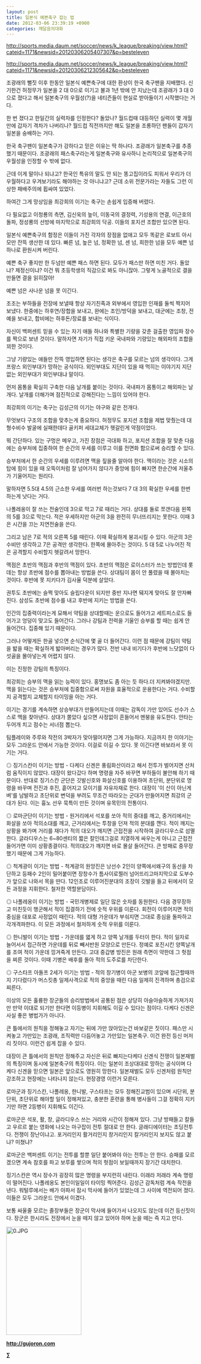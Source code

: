 ```yaml
---
layout: post
title: 일본식 예쁜축구 잡는 법
date: 2012-03-06 23:39:19 +0900
categories: 깨달음의대화
---
```

http://sports.media.daum.net/soccer/news/k_league/breaking/view.html?cateid=1171&newsid=20120306205407307&p=besteleven 



http://sports.media.daum.net/soccer/news/k_league/breaking/view.html?cateid=1171&newsid=20120306212305642&p=besteleven 



조광래의 뻘짓 이후 한동안 일본식 예쁜축구에 대한 환상이 한국 축구팬을 지배했다. 신기한건 허정무가 일본을 2 대 0으로 이기고 불과 1년 밖에 안 지났는데 조광래가 3 대 0으로 졌다고 해서 일본축구의 우월성(?)을 네티즌들이 현실로 받아들이기 시작했다는 거다. 

한 번 졌다고 한일간의 실력차를 인정한다? 돌았나? 월드컵때 대등하던 실력이 몇 개월만에 갑자기 격차가 나버리나? 월드컵 직전까지만 해도 일본을 조롱하던 팬들이 갑자기 일본을 숭배하는 거다. 

한국 축구팬이 일본축구가 강하다고 믿은 이유는 딱 하나다. 조광래가 일본축구를 추종했기 때문이다. 조광래의 패스축구라는게 일본축구와 유사하니 논리적으로 일본축구의 우월성을 인정할 수 밖에 없다. 

근데 이게 말이나 되냐고? 한국인 특유의 말도 안 되는 똥고집이라도 피워서 우리가 더 우월하다고 우겨보기라도 해야하는 것 아니냐고? 근데 소위 전문가라는 자들도 그런 이상한 패배주의에 휩싸여 있었다. 

하여간 그게 망상임을 최강희의 이기는 축구는 손쉽게 입증해 버렸다. 

다 필요없고 이청룡의 측면, 김신욱의 높이, 이동국의 결정력, 기성용의 연결, 이근호의 돌파, 정성룡의 선방에 마지막으로 최강희의 닥공. 이들의 포지션 조합만 있으면 된다. 

일본식 예쁜축구의 함정은 이들이 가진 각자의 장점을 없애고 모두 똑같은 로보트 아시모만 잔뜩 생산한 데 있다. 빠른 넘, 높은 넘, 정확한 넘, 센 넘, 희한한 넘을 모두 예쁜 넘 하나로 환원시켜 버린다. 

예쁜 축구 좋지만 한 두넘만 예쁜 패스 하면 된다. 모두가 패스만 하면 미친 거다. 돌았냐? 제정신이냐? 이건 뭐 초등학생의 직감으로 봐도 아니잖아. 그렇게 노골적으로 결을 만들면 결을 읽히잖아! 

예쁜 넘은 사나운 넘을 못 이긴다. 

조조는 부하들을 전장에 보낼때 항상 자기친족과 외부에서 영입한 인재를 둘씩 짝지어 보냈다. 한중에는 하후연/장합을 보내고, 완에는 조인/방덕을 보내고, 대군에는 조창, 전예을 보내고, 합비에는 하후돈/장료를 보내는 식이다. 

자신이 백퍼센트 믿을 수 있는 자기 애들 하나와 특별한 기량을 갖춘 걸출한 영입파 장수를 짝으로 보낸 것이다. 말하자면 자기가 직접 키운 국내파와 기량있는 해외파의 조합을 꾀한 것이다. 

그냥 기량있는 애들만 잔뜩 영입하면 된다는 생각은 축구를 모르는 넘의 생각이다. 그게 프랑스 외인부대가 망하는 공식이다. 외인부대도 지단이 있을 때 먹히는 이야기지 지단없는 외인부대가 외인부대냐 말이다. 

먼저 몸통을 확실히 구축한 다음 날개를 붙이는 것이다. 국내파가 몸통이고 해외파는 날개다. 날개를 더해가며 점진적으로 강해진다는 느낌이 있어야 한다. 

최강희의 이기는 축구는 김성근의 이기는 야구와 같은 전개다. 

무엇보다 구조의 조합을 맞추는게 중요하다. 허정무도 포지션 조합을 제법 맞췄는데 대형수비수 발굴에 실패한데다 골키퍼 세대교체가 헷갈린게 약점이었다. 

뭐 간단하다. 있는 구멍은 메우고, 가진 장점은 극대화 하고, 포지션 조합을 잘 맞춘 다음에는 승부처에 집중하여 한 순간의 우세를 이루고 이를 전면화 함으로써 승리할 수 있다. 

승부처에서 한 순간의 우세를 이루려면 맥을 짚을줄 알아야 한다. 맥이라는 것은 시소의 탑에 힘이 있을 때 오뚝이처럼 잘 넘어가지 않다가 중앙에 힘이 빠지면 한순간에 저울추가 기울어지는 원리다. 

말하자면 5.5대 4.5의 근소한 우세를 여러번 하는것보다 7 대 3의 확실한 우세를 한번 하는게 낫다는 거다. 

나폴레옹이 잘 쓰는 전술인데 3으로 막고 7로 때리는 거다. 상대를 둘로 쪼갠다음 왼쪽의 5를 3으로 막는다. 적은 우세하지만 아군의 3을 완전히 무너뜨리지는 못한다. 이때 3은 시간을 끄는 지연전술을 쓴다. 

그리고 남은 7로 적의 오른쪽 5를 때린다. 이때 확실하게 붕괴시킬 수 있다. 아군의 3은 수비만 생각하고 7은 공격만 생각한다. 한쪽에 몰아주는 것이다. 5 대 5로 나누어진 적은 공격할지 수비할지 헷갈려서 망한다. 

맥점은 초반의 맥점과 후반의 맥점이 있다. 초반의 맥점은 로이스터가 쓰는 방법인데 롯데는 항상 초반에 점수를 뽑아내는 방법을 쓴다. 상대팀이 몸이 안 풀렸을 때 몰아치는 것이다. 후반에 못 지키다가 김사율 덕분에 살았다. 

권투도 초반에는 슬쩍 맞아도 슬립다운이 되지만 중반 지나면 뒈지게 맞아도 잘 안자빠진다. 삼성도 초반에 점수를 내고 후반에 지키는 방법을 쓴다. 

인간의 집중력이라는게 묘해서 약팀을 상대할때는 운으로도 들어가고 세트피스로도 들어가고 엉덩이 맞고도 들어간다. 그러나 강팀과 전력을 기울인 승부를 할 때는 쉽게 안 들어간다. 집중해 있기 때문이다. 

그러나 어떻게든 한골 넣으면 순식간에 몇 골 더 들어간다. 이런 점 때문에 강팀이 약팀을 밟을 때는 확실하게 밟아버리는 경우가 많다. 전반 내내 비기다가 후반에 느닷없이 다섯골을 몰아넣는게 어렵지 않다. 

이는 진정한 강팀의 특징이다. 

최강희는 승부의 맥을 읽는 능력이 있다. 홍명보도 좀 아는 듯 하다.더 지켜봐야겠지만. 맥을 읽는다는 것은 승부처에 집중함으로써 자원을 효율적으로 운용한다는 거다. 수비할지 공격할지 교체할지 타이밍을 아는 거다. 

이기는 경기를 계속하면 상승부대가 만들어지는데 이때는 감독이 가만 있어도 선수가 스스로 맥을 찾아낸다. 상대가 쫄았다 싶으면 사정없이 흔들어서 멘붕을 유도한다. 안타는 두어개 치고 점수는 서너점 뽑는다. 



팀플레이와 주루와 작전의 3박자가 맞아떨어지면 그게 가능하다. 지금까지 한 이야기는 모두 그라운드 안에서 가능한 것이다. 이걸로 이길 수 있다. 못 이긴다면 바보라서 못 이기는 거다. 



<p style="BACKGROUND: #ffffff; mso-pagination: none; mso-padding-alt: 0pt 0pt 0pt 0pt" class="0">
  ◎ 징기스칸이 이기는 방법 - 다케다 신겐은 풍림화산이라고 해서 전투가 벌어지면 산처럼 움직이지 않았다. 대장이 왔다갔다 하며 명령을 자주 바꾸면 부하들이 불안해 하기 때문이다. 반대로 징기스칸 군단은 깃발신호와 화살신호를 이용하여 초단위, 분단위로 명령을 바꾸며 전진과 후진, 흩어지고 모이기를 자유자재로 한다. 대장이 '이 산이 아닌게벼'를 남발하고 초단위로 변덕을 부려도 무조건 따라오는 군대가 만들어지면 최강의 군대가 된다. 이는 흉노 선우 묵특이 만든 것이며 유목민의 전통이다.
</p>



<p style="BACKGROUND: #ffffff; mso-pagination: none; mso-padding-alt: 0pt 0pt 0pt 0pt" class="0">
  ◎ 로마군단이 이기는 방법 - 원거리에서 석포를 쏘아 적의 중대를 깨고, 중거리에서는 화살을 쏘아 적의소대를 깨고, 근거리에서는 투창을 던져 적의 분대를 깬다. 적이 깨지는 상황을 봐가며 거리를 재다가 적의 대오가 깨지면 근접전을 시작하여 글라디우스로 섬멸한다. 글라디우스는 6~80센티의 짧은 칼인데그걸로 치열하게 싸우는게 아니고 근접전 들어가면 이미 상황종결이다. 적의대오가 깨지면 바로 몰살 들어간다. 큰 방패로 중무장했기 때문에 그게 가능하다.
</p>



<p style="BACKGROUND: #ffffff; mso-pagination: none; mso-padding-alt: 0pt 0pt 0pt 0pt" class="0">
  ◎ 척계광이 이기는 방법 - 척계광의 원앙진은 낭선수 2인이 양쪽에서왜구의 동선을 차단하고 등패수 2인이 밀어붙이면 장창수가 틈사이로찔러 넘어뜨리고마지막으로 도부수가 앞으로 나와서 목을 딴다. 12인조로 이루어진분대의 조장이 깃발을 들고 뒤에서이 모든 과정을 지휘한다. 철저한 역할분담이다.
</p>



<p style="BACKGROUND: #ffffff; mso-pagination: none; mso-padding-alt: 0pt 0pt 0pt 0pt" class="0">
  ◎ 나폴레옹이 이기는 방법 - 국민개병제로 일단 많은 숫자를 동원한다. 다음 경무장하고 미친듯이 행군해서 적이 집결하기 전에 숫적 우위를 이룬다. 회전이 이루어지면 적의 중심을 대포로 사정없이 때린다. 적의 대형 가운데가 부숴지면 그대로 종심을 돌파하고 각개격파한다. 이 모든 과정에서 철저하게 숫적 우위를 이룬다.
</p>



<p style="BACKGROUND: #ffffff; mso-pagination: none; mso-padding-alt: 0pt 0pt 0pt 0pt" class="0">
  ◎ 한니발이 이기는 방법 - 가운데를 엷게 하고 양쪽 날개를 두터이 한다. 적이 일자로 늘어서서 접근하면 가운데를 뒤로 빼서반원 모양으로 만든다. 정예로 포진시킨 양쪽날개를 조여 적이 가운데 낑겨죽게 만든다. 고대 중갑병 방진은 원래 측면이 약한데 그 헛점을 찌른 것이다. 이때 기병은 배후를 돌아 적의 도주로를 차단한다.
</p>



<p style="BACKGROUND: #ffffff; mso-pagination: none; mso-padding-alt: 0pt 0pt 0pt 0pt" class="0">
  ◎ 구스타프 아돌프 2세가 이기는 방법 - 적의 창기병이 아군 보병의 코앞에 접근할때까지 기다렸다가 머스킷총 일제사격으로 적의 중앙을 때린 다음 일제히 진격하며 총검으로 찌른다.
</p>



이상의 모든 훌륭한 장군들의 승리방법에서 공통된 점은 상당히 아슬아슬하게 가져가지만 만약 이대로 되기만 한다면 이등병이 지휘해도 이길 수 있다는 점이다. 다케다 신겐은 사실 좋은 병법가가 아니다. 



큰 틀에서의 원칙을 정해놓고 자기는 뒤에 가만 앉아있는건 바보같은 짓이다. 패스만 시켜놓고 가만있는 조광래, 조직력만 다듬어놓고 가만있는 일본축구. 이건 완전 등신 머저리 짓이다. 이런건 쉽게 잡을 수 있다.



대장이 큰 틀에서의 원칙만 정해주고 자신은 뒤로 빠지는다케다 신겐식 전쟁이 일본재벌의 특징이며 동시에 일본축구의 특징이다. 이는 일본이 조상대대로 망하는 공식이며 다케다 신겐을 믿으면 일본은 앞으로도 영원히 망한다. 일본재벌도 모두 신겐처럼 원칙만 강조하고 현장에는 나타나지 않는다. 현장경영 이런거 모른다.



로마군과 징기스칸, 나폴레옹, 한니발, 구스타프는 모두 정해진교범이 있으며 시단위, 분단위, 초단위로 해야할 일이 정해져있고, 충분한 훈련을 통해 병사들이 그걸 정확히 지키기만 하면 2등병이 지휘해도 이긴다. 



로마군은 석포, 활, 창, 글라디우스 쓰는 거리와 시간이 정해져 있다. 그냥 방패들고 칼들고 우르르 붙는 영화에 나오는 마구잡이 전투 절대로 안 한다. 글래디에이터는 초딩전투다. 전쟁이 장난이냐고. 포거리인지 활거리인지 창거리인지 칼거리인지 보지도 않고 붙냐? 미쳤냐? 



로마군은 백퍼센트 이기는 전투를 할뿐 일단 붙어봐야 아는 전투는 안 한다. 승패를 모르겠으면 계속 참호를 파고 보루를 쌓으며 적의 헛점이 보일때까지 장기간 대치한다.



징기스칸은 역시 장수가 굉장히 많은 명령을 부지런히 내린다. 이래라 저래라 계속 명령이 떨어진다. 나폴레옹도 본인이일일이 타이밍 찍어준다. 김성근 감독처럼 계속 작전을 낸다. 워털루에서는 배가 아파서 잠시 막사에 들어가 있었는데 그 사이에 역전되어 졌다. 이들은 모두 그라운드 안에서 이겼다. 



보통 싸울줄 모르는 졸장부들은 장군이 막사에 들어가서 나오지도 않는데 이건 등신짓이다. 장군은 한시라도 전장에서 눈을 떼지 않고 있어야 하며 눈을 떼는 즉 지고 만다.

























<a href="?mid=book_minus&act=dispBoardWrite" target="_self"><img alt="0.JPG" src="assets/attach/images/198/668/222/0.JPG" width="200" height="287" /> </a>


  






**http://gujoron.com**  


**∑**
